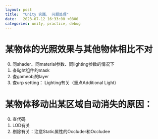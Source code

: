 ```yaml
---
layout: post
title:  "Unity 实践， 问题处理"
date:   2023-07-12 16:33:00 +0800
categories: unity, practice, debug
---
```




# 某物体的光照效果与其他物体相比不对
0. 同shader、同material参数、同lighting参数的情况下
1. 查light组件的mask
2. 查gameobj的layer
3. 查urp setting： Lighting有关（重点Additional Light）

# 某物体移动出某区域自动消失的原因：
0. 查代码
1. LOD有关
2. 剔除有关：注意Static属性的Occluder和Occludee		 